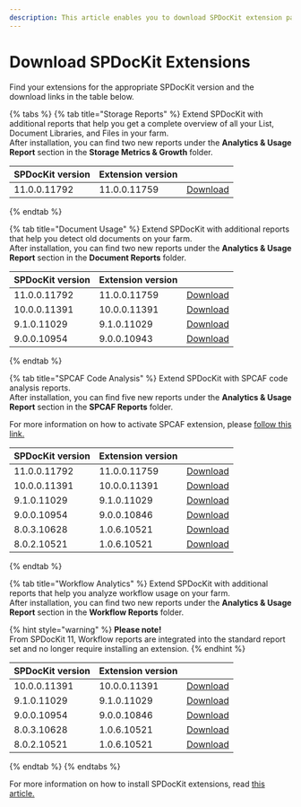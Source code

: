 ```yaml
---
description: This article enables you to download SPDocKit extension packages.
---
```


# Download SPDocKit Extensions

Find your extensions for the appropriate SPDocKit version and the download links in the table below.

{% tabs %}
{% tab title="Storage Reports" %}
Extend SPDocKit with additional reports that help you get a complete overview of all your List, Document Libraries, and Files in your farm.  
After installation, you can find two new reports under the **Analytics & Usage Report** section in the **Storage Metrics & Growth** folder.

| SPDocKit version | Extension version |  |
| :--- | :--- | :--- |
| 11.0.0.11792 | 11.0.0.11759 | [Download](https://extensions.syskit.com/api/v2/package/syskit.spdockit.plugins.storagereports/11.0.0.11759) |
{% endtab %}

{% tab title="Document Usage" %}
Extend SPDocKit with additional reports that help you detect old documents on your farm.  
After installation, you can find two new reports under the **Analytics & Usage Report** section in the **Document Reports** folder.

| SPDocKit version | Extension version |  |
| :--- | :--- | :--- |
| 11.0.0.11792 | 11.0.0.11759 | [Download](https://extensions.syskit.com/api/v2/package/syskit.spdockit.plugins.documentusage/11.0.0.11759) |
| 10.0.0.11391 | 10.0.0.11391 | [Download](https://extensions.syskit.com/api/v2/package/syskit.spdockit.plugins.documentusage/10.0.0.11391) |
| 9.1.0.11029 | 9.1.0.11029 | [Download](https://extensions.syskit.com/api/v2/package/syskit.spdockit.plugins.documentusage/9.1.0.11029) |
| 9.0.0.10954 | 9.0.0.10943 | [Download](https://extensions.syskit.com/api/v2/package/syskit.spdockit.plugins.documentusage/9.0.0.10943) |
{% endtab %}

{% tab title="SPCAF Code Analysis" %}
Extend SPDocKit with SPCAF code analysis reports.  
After installation, you can find five new reports under the **Analytics & Usage Report** section in the **SPCAF Reports** folder.

For more information on how to activate SPCAF extension, please [follow this link.](activate-spcaf-extension.md)

| SPDocKit version | Extension version |  |
| :--- | :--- | :--- |
| 11.0.0.11792 | 11.0.0.11759 | [Download](https://extensions.syskit.com/api/v2/package/syskit.spdockit.plugins.spcaf/11.0.0.11759) |
| 10.0.0.11391 | 10.0.0.11391 | [Download](https://extensions.syskit.com/api/v2/package/syskit.spdockit.plugins.spcaf/10.0.0.11391) |
| 9.1.0.11029 | 9.1.0.11029 | [Download](https://extensions.syskit.com/api/v2/package/syskit.spdockit.plugins.spcaf/9.1.0.11029) |
| 9.0.0.10954 | 9.0.0.10846 | [Download](https://extensions.syskit.com/api/v2/package/syskit.spdockit.plugins.spcaf/9.0.0.10846) |
| 8.0.3.10628 | 1.0.6.10521 | [Download](https://extensions.syskit.com/api/v2/package/acceleratio.spdockit.plugins.spcaf/1.0.6.10521) |
| 8.0.2.10521 | 1.0.6.10521 | [Download](https://extensions.syskit.com/api/v2/package/acceleratio.spdockit.plugins.spcaf/1.0.6.10521) |
{% endtab %}

{% tab title="Workflow Analytics" %}
Extend SPDocKit with additional reports that help you analyze workflow usage on your farm.  
After installation, you can find two new reports under the **Analytics & Usage Report** section in the **Workflow Reports** folder.

{% hint style="warning" %}
**Please note!**  
From SPDocKit 11, Workflow reports are integrated into the standard report set and no longer require installing an extension.
{% endhint %}

| SPDocKit version | Extension version |  |
| :--- | :--- | :--- |
| 10.0.0.11391 | 10.0.0.11391 | [Download](https://extensions.syskit.com/api/v2/package/syskit.spdockit.plugins.workflowanalytics/10.0.0.11391) |
| 9.1.0.11029 | 9.1.0.11029 | [Download](https://extensions.syskit.com/api/v2/package/syskit.spdockit.plugins.workflowanalytics/9.1.0.11029) |
| 9.0.0.10954 | 9.0.0.10846 | [Download](https://extensions.syskit.com/api/v2/package/syskit.spdockit.plugins.workflowanalytics/9.0.0.10846) |
| 8.0.3.10628 | 1.0.6.10521 | [Download](https://extensions.syskit.com/api/v2/package/acceleratio.spdockit.plugins.workflowanalytics/1.0.6.10521) |
| 8.0.2.10521 | 1.0.6.10521 | [Download](https://extensions.syskit.com/api/v2/package/acceleratio.spdockit.plugins.workflowanalytics/1.0.6.10521) |
{% endtab %}
{% endtabs %}

For more information on how to install SPDocKit extensions, read [this article.](install-spdockit-extensions.md)